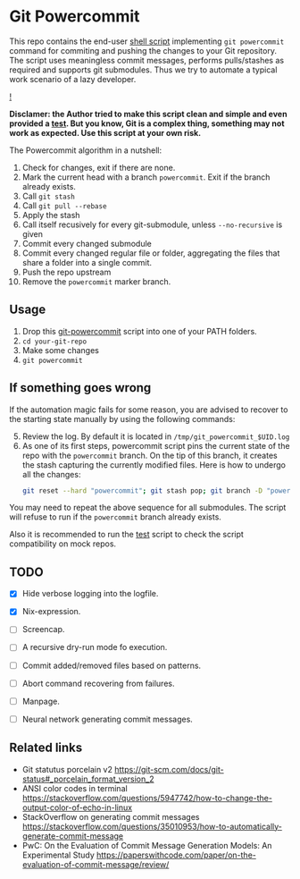 Git Powercommit
===============

This repo contains the end-user [shell script](./git-powercommit) implementing
`git powercommit` command for commiting and pushing the changes to your Git
repository. The script uses meaningless commit messages, performs pulls/stashes
as required and supports git submodules. Thus we try to automate a typical work
scenario of a lazy developer.

[!](./Screencast.gif)

**Disclamer: the Author tried to make this script clean and simple and even
provided a [test](./test.sh). But you know, Git is a complex thing, something
may not work as expected. Use this script at your own risk.**

The Powercommit algorithm in a nutshell:

1. Check for changes, exit if there are none.
2. Mark the current head with a branch `powercommit`. Exit if the branch already
   exists.
3. Call `git stash`
4. Call `git pull --rebase`
5. Apply the stash
6. Call itself recusively for every git-submodule, unless `--no-recursive` is
   given
7. Commit every changed submodule
8. Commit every changed regular file or folder, aggregating the files that
   share a folder into a single commit.
9. Push the repo upstream
10. Remove the `powercommit` marker branch.


Usage
-----

1. Drop this [git-powercommit](./git-powercommit) script into one of your PATH
   folders.
2. `cd your-git-repo`
3. Make some changes
4. `git powercommit`


If something goes wrong
-----------------------

If the automation magic fails for some
reason, you are advised to recover to the starting state manually by using the
following commands:

5. Review the log. By default it is located in `/tmp/git_powercommit_$UID.log`
6. As one of its first steps, powercommit script pins the current state of the
   repo with the `powercommit` branch. On the tip of this branch, it creates the
   stash capturing the currently modified files. Here is how to undergo all the
   changes:
    ```sh
    git reset --hard "powercommit"; git stash pop; git branch -D "powercommit"
    ```

You may need to repeat the above sequence for all submodules. The script will
refuse to run if the `powercommit` branch already exists.

Also it is recommended to run the [test](./test.sh) script to check the script
compatibility on mock repos.


TODO
----

* [x] Hide verbose logging into the logfile.
* [x] Nix-expression.
* [ ] Screencap.
* [ ] A recursive dry-run mode fo execution.
* [ ] Commit added/removed files based on patterns.
* [ ] Abort command recovering from failures.
* [ ] Manpage.
* [ ] Neural network generating commit messages.


Related links
-------------

* Git statutus porcelain v2 https://git-scm.com/docs/git-status#_porcelain_format_version_2
* ANSI color codes in terminal https://stackoverflow.com/questions/5947742/how-to-change-the-output-color-of-echo-in-linux
* StackOverflow on generating commit messages https://stackoverflow.com/questions/35010953/how-to-automatically-generate-commit-message
* PwC: On the Evaluation of Commit Message Generation Models: An Experimental Study https://paperswithcode.com/paper/on-the-evaluation-of-commit-message/review/

